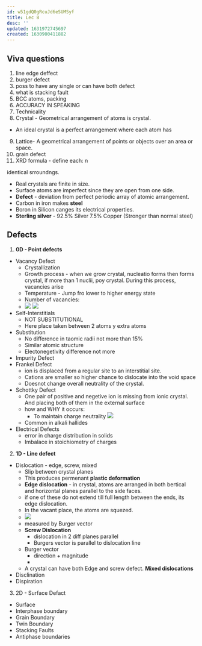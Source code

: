 ```yaml
---
id: w51gdQ0gRcuJd6eSUMSyf
title: Lec 8
desc: ''
updated: 1631972745697
created: 1630900411882
---
```

## Viva questions
1. line edge deffect
2. burger defect
3. poss to have any single or can have both defect
4. what is stacking fault
5. BCC atoms, packing
6. ACCURACY IN SPEAKING
7. Technicality
8. Crystal - Geometrical arrangement of atoms is crystal.
* An ideal crystal is a perfect arrangement where each atom has
9. Lattice- A geometrical arrangement of points or objects over an area or space.
10. grain defect
11. XRD formula - define each: n

 identical srroundngs.
* Real crystals are finite in size.
* Surface atoms are imperfect since they are open from one side.
* **Defect** - deviation from perfect periodic array of atomic arrangement.
*  Carbon in iron makes **steel**
* Boron in Silicon canges its electrical properties.
* **Sterling silver** - 92.5% Silver 7.5% Copper (Stronger than normal steel)
## Defects
1. **0D - Point defects**
* Vacancy Defect
    * Crystallization
    * Growth process - when we grow crystal, nucleatio   forms then forms crystal, if more than 1 nuclii, poy crystal. During this process, vacancies arise
    * Temperature - Jump fro lower to higher energy state
    * Number of vacancies: 
     * ![](/assets/images/2021-09-18-17-35-51.png)
     ![](/assets/images/2021-09-18-17-53-18.png)
* Self-Interstitials
    * NOT SUBSTITUTIONAL
    * Here place taken between 2 atoms y extra atoms
* Substitution
    * No difference in taomic radii not more than 15%
    * Similar atomic structure
    * Electonegetivity difference not more
* Impurity Defect
* Frankel Defect
    * ion is displaced from a regular site to an interstitial site.
    * Cations are smaller so higher chance to dislocate into the void space
    * Doesnot change overall neutrality of the crystal.
* Schottky Defect
    * One pair of positive and negetive ion is missing from ionic crystal. And placing both of them in the external surface
    * how and WHY it occurs: 
        * To maintain charge neutrality
        ![](/assets/images/2021-09-18-18-05-42.png)
    * Common in alkali hallides
* Electrical Defects
    * error in charge distribution in solids 
    * Imbalace in stoichiometry of charges
2. **1D - Line defect**
* Dislocation - edge, screw, mixed
    * Slip between crystal planes
    * This produces permenant **plastic deformation**
    * **Edge dislocation** - in crystal, atoms are arranged in both bertical and horizontal planes parallel to the side faces.
    * if one of these do not extend till full length between the ends, its edge dislocation.
    * In the vacant place, the atoms are 
    squezed.
    * ![](/assets/images/2021-09-18-19-00-44.png)
    * measured by Burger vector
    * **Screw Dislocation** 
        * dislocation in 2 diff planes parallel
        * Burgers vector is parallel to dislocation line
    * Burger vector 
        * direction + magnitude
        * 
    * A crystal can have both Edge and screw defect. **Mixed dislocations**
* Disclination
* Dispiration
3. 2D - Surface Defact
* Surface
* Interphase boundary
* Grain Boundary
* Twin Boundary
* Stacking Faults
* Antiphase boundaries